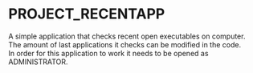 # PROJECT_RECENTAPP
A simple application that checks recent open executables on computer.<br>
The amount of last applications it checks can be modified in the code.<br>
In order for this application to work it needs to be opened as ADMINISTRATOR.
